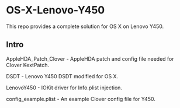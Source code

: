 # OS-X-Lenovo-Y450

This repo provides a complete solution for OS X on Lenovo Y450.

Intro
-----

AppleHDA_Patch_Clover - AppleHDA patch and config file needed for Clover KextPatch.

DSDT - Lenovo Y450 DSDT modified for OS X.

LenovoY450 - IOKit driver for Info.plist injection.

config_example.plist - An example Clover config file for Y450.
